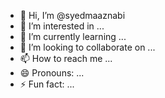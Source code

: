 - 👋 Hi, I’m @syedmaaznabi
- 👀 I’m interested in ...
- 🌱 I’m currently learning ...
- 💞️ I’m looking to collaborate on ...
- 📫 How to reach me ...
- 😄 Pronouns: ...
- ⚡ Fun fact: ...

<!---
syedmaaznabi/syedmaaznabi is a ✨ special ✨ repository because its `README.md` (this file) appears on your GitHub profile.
You can click the Preview link to take a look at your changes.
--->
